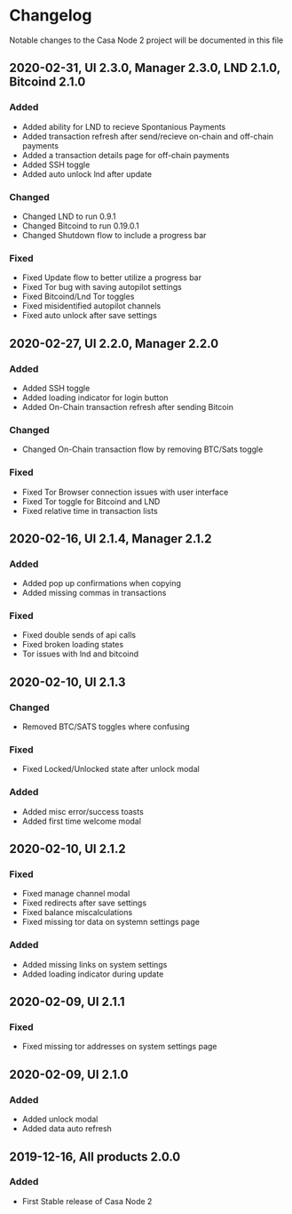 # Changelog
Notable changes to the Casa Node 2 project will be documented in this file

## 2020-02-31, UI 2.3.0, Manager 2.3.0, LND 2.1.0, Bitcoind 2.1.0
### Added
- Added ability for LND to recieve Spontanious Payments
- Added transaction refresh after send/recieve on-chain and off-chain payments
- Added a transaction details page for off-chain payments
- Added SSH toggle
- Added auto unlock lnd after update

### Changed
- Changed LND to run 0.9.1
- Changed Bitcoind to run 0.19.0.1
- Changed Shutdown flow to include a progress bar

### Fixed
- Fixed Update flow to better utilize a progress bar
- Fixed Tor bug with saving autopilot settings
- Fixed Bitcoind/Lnd Tor toggles
- Fixed misidentified autopilot channels
- Fixed auto unlock after save settings

## 2020-02-27, UI 2.2.0, Manager 2.2.0
### Added 
- Added SSH toggle
- Added loading indicator for login button
- Added On-Chain transaction refresh after sending Bitcoin

### Changed
- Changed On-Chain transaction flow by removing BTC/Sats toggle

### Fixed
- Fixed Tor Browser connection issues with user interface
- Fixed Tor toggle for Bitcoind and LND 
- Fixed relative time in transaction lists

## 2020-02-16, UI 2.1.4, Manager 2.1.2
### Added
- Added pop up confirmations when copying
- Added missing commas in transactions

### Fixed
- Fixed double sends of api calls
- Fixed broken loading states
- Tor issues with lnd and bitcoind

## 2020-02-10, UI 2.1.3
### Changed
- Removed BTC/SATS toggles where confusing

### Fixed
- Fixed Locked/Unlocked state after unlock modal

### Added
- Added misc error/success toasts
- Added first time welcome modal

## 2020-02-10, UI 2.1.2
### Fixed
- Fixed manage channel modal
- Fixed redirects after save settings
- Fixed balance miscalculations
- Fixed missing tor data on systemn settings page

### Added
- Added missing links on system settings
- Added loading indicator during update 

## 2020-02-09, UI 2.1.1
### Fixed
- Fixed missing tor addresses on system settings page

## 2020-02-09, UI 2.1.0
### Added
- Added unlock modal
- Added data auto refresh

## 2019-12-16, All products 2.0.0
### Added
- First Stable release of Casa Node 2
